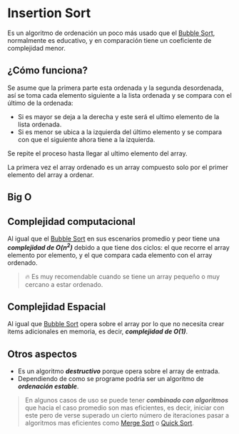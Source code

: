 # Insertion Sort

Es un algoritmo de ordenación un poco más usado que el [Bubble Sort](https://github.com/DemonQilin/rust-algorithms-practice/tree/main/01-bubble-sort), normalmente es educativo, y en comparación tiene un coeficiente de complejidad menor.

## ¿Cómo funciona?

Se asume que la primera parte esta ordenada y la segunda desordenada, así se toma cada elemento siguiente a la lista ordenada y se compara con el último de la ordenada:

- Si es mayor se deja a la derecha y este será el ultimo elemento de la lista ordenada.
- Si es menor se ubica a la izquierda del último elemento y se compara con que el siguiente ahora tiene a la izquierda.

Se repite el proceso hasta llegar al ultimo elemento del array.

La primera vez el array ordenado es un array compuesto solo por el primer elemento del array a ordenar.

## Big O

## Complejidad computacional

Al igual que el [Bubble Sort](https://github.com/DemonQilin/rust-algorithms-practice/tree/main/01-bubble-sort) en sus escenarios promedio y peor tiene una **_complejidad de O(n<sup>2</sup>)_** debido a que tiene dos ciclos: el que recorre el array elemento por elemento, y el que compara cada elemento con el array ordenado.

> 🔥 Es muy recomendable cuando se tiene un array pequeño o muy cercano a estar ordenado.

## Complejidad Espacial

Al igual que [Bubble Sort](https://github.com/DemonQilin/rust-algorithms-practice/tree/main/01-bubble-sort) opera sobre el array por lo que no necesita crear items adicionales en memoria, es decir, **_complejidad de O(1)_**.

## Otros aspectos

- Es un algoritmo **_destructivo_** porque opera sobre el array de entrada.
- Dependiendo de como se programe podria ser un algoritmo de **_ordenación estable_**.

> En algunos casos de uso se puede tener **_combinado con algoritmos_** que hacia el caso promedio son mas eficientes, es decir, iniciar con este pero de verse superado un cierto número de iteraciones pasar a algoritmos mas eficientes como [Merge Sort](https://github.com/DemonQilin/rust-algorithms-practice/tree/main/03-merge-sort) o [Quick Sort](https://github.com/DemonQilin/rust-algorithms-practice/tree/main/04-quick-sort).
